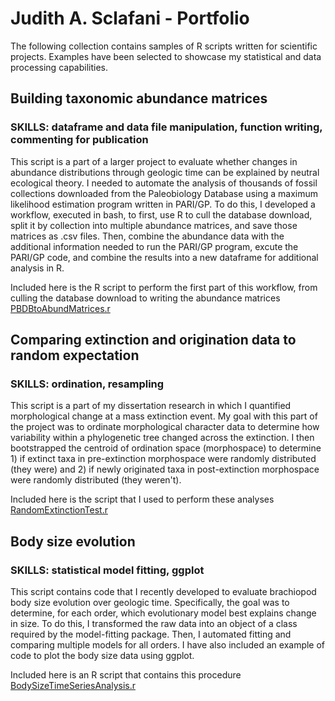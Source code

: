 # Judith A. Sclafani - Portfolio

The following collection contains samples of R scripts written for scientific projects. Examples have been selected to showcase my statistical and data processing capabilities.

## Building taxonomic abundance matrices
### **SKILLS:** dataframe and data file manipulation, function writing, commenting for publication
This script is a part of a larger project to evaluate whether changes in abundance distributions through geologic time can be explained by neutral ecological theory. I needed to automate the analysis of thousands of fossil collections downloaded from the Paleobiology Database using a maximum likelihood estimation program written in PARI/GP. To do this, I developed a workflow, executed in bash, to first, use R to cull the database download, split it by collection into multiple abundance matrices, and save those matrices as .csv files. Then, combine the abundance data with the additional information needed to run the PARI/GP program, excute the PARI/GP code, and combine the results into a new dataframe for additional analysis in R. 

Included here is the R script to perform the first part of this workflow, from culling the database download to writing the abundance matrices [PBDBtoAbundMatrices.r](/PBDBtoAbundMatrices.r)

## Comparing extinction and origination data to random expectation
### **SKILLS:** ordination, resampling
This script is a part of my dissertation research in which I quantified morphological change at a mass extinction event. My goal with this part of the project was to ordinate morphological character data to determine how variability within a phylogenetic tree changed across the extinction. I then bootstrapped the centroid of ordination space (morphospace) to determine 1) if extinct taxa in pre-extinction morphospace were randomly distributed (they were) and 2) if newly originated taxa in post-extinction morphospace were randomly distributed (they weren't). 

Included here is the script that I used to perform these analyses [RandomExtinctionTest.r](RandomExtinctionTest.r)

## Body size evolution
### **SKILLS:** statistical model fitting, ggplot
This script contains code that I recently developed to evaluate brachiopod body size evolution over geologic time. Specifically, the goal was to determine, for each order, which evolutionary model best explains change in size. To do this, I transformed the raw data into an object of a class required by the model-fitting package. Then, I automated fitting and comparing multiple models for all orders. I have also included an example of code to plot the body size data using ggplot.

Included here is an R script that contains this procedure [BodySizeTimeSeriesAnalysis.r](BodySizeTimeSeriesAnalysis.r)
